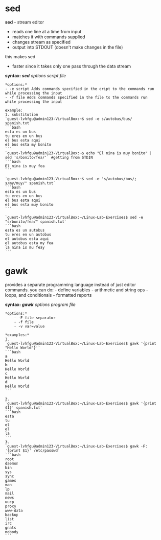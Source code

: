# sed
**sed** - stream editor
 - reads one line at a time from input
 - matches it with commands supplied
 - changes stream as specified
 - output into STDOUT (doesn't make changes in the file)
 
 this makes sed
 - faster since it takes only one pass through the data stream
 
 **syntax:**
 	***sed** options script file*
 	
 	*options:*
 	- -e script Adds commands specified in the cript to the commands run while processing the input
 	- -f file Adds commands specified in the file to the commands run while processing the input
 	
 	example:
 	1. substitution
 	`guest-lvhfgu@admin123-VirtualBox:~$ sed -e s/autobus/bus/ spanish.txt`
	```bash
	esta es un bus
	tu eres en un bus
	el bus esta aqui
	el bus esta my bonito
	```
	`guest-lvhfgu@admin123-VirtualBox:~$ echo "El nina is muy bonito" | sed 's/bonito/fea/'` #getting from STDIN
	```bash
	El nina is muy fea
	```
	
	`guest-lvhfgu@admin123-VirtualBox:~$ sed -e "s/autobus/bus/; s/my/muy/" spanish.txt`
	```bash
	esta es un bus
	tu eres en un bus
	el bus esta aqui
	el bus esta muy bonito
	```

	`guest-lvhfgu@admin123-VirtualBox:~/Linux-Lab-Exercises$ sed -e "s/bonito/fea/" spanish.txt`
	```bash
	esta es un autobus
	tu eres en un autobus
	el autobus esta aqui
	el autobus esta my fea
	la nina is mu feay
	```
	
# gawk
provides a separate programming language instead of just editor commands. you can do:
	- define variables
	- arithmetic and string ops
	- loops, and conditionals
	- formatted reports
	
**syntax:**
	***gawk** options program file*
	
	*options:*
		- -F file separator
		- -f file
		- -v var=value
		
	*examples:*
	1.
	`guest-lvhfgu@admin123-VirtualBox:~/Linux-Lab-Exercises$ gawk '{print "Hello World"}'`
	```bash
	a
	Hello World
	b
	Hello World
	c
	Hello World
	d
	Hello World
	```
	
	2.
	`guest-lvhfgu@admin123-VirtualBox:~/Linux-Lab-Exercises$ gawk '{print $1}' spanish.txt`
	```bash
	esta
	tu
	el
	el
	la
	```
	3.
	`guest-lvhfgu@admin123-VirtualBox:~/Linux-Lab-Exercises$ gawk -F: '{print $1}' /etc/passwd`
	```bash
	root
	daemon
	bin
	sys
	sync
	games
	man
	lp
	mail
	news
	uucp
	proxy
	www-data
	backup
	list
	irc
	gnats
	nobody
	```
	

	
	

 	

